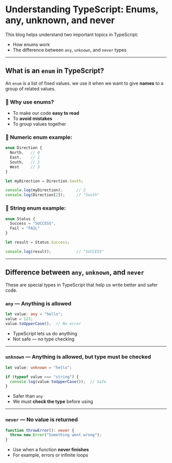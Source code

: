 # Understanding TypeScript: Enums, any, unknown, and never

This blog helps understand two important topics in TypeScript:
- How enums work
- The difference between `any`, `unknown`, and `never` types

---

## What is an `enum` in TypeScript?

An `enum` is a list of fixed values. we use it when we want to give **names** to a group of related values.

### 🔸 Why use enums?
- To make our code **easy to read**
- To **avoid mistakes**
- To group values together

### 🔹 Numeric enum example:

```ts
enum Direction {
  North,   // 0
  East,    // 1
  South,   // 2
  West     // 3
}

let myDirection = Direction.South;

console.log(myDirection);      // 2
console.log(Direction[2]);     // "South"
```

### 🔹 String enum example:

```ts
enum Status {
  Success = "SUCCESS",
  Fail = "FAIL"
}

let result = Status.Success;

console.log(result);           // "SUCCESS"
```

---

## Difference between `any`, `unknown`, and `never`

These are special types in TypeScript that help us write better and safer code.

### `any` — Anything is allowed

```ts
let value: any = "hello";
value = 123;
value.toUpperCase();  // No error
```

- TypeScript lets us do anything
- Not safe — no type checking

---

### `unknown` — Anything is allowed, but type must be checked

```ts
let value: unknown = "hello";

if (typeof value === "string") {
  console.log(value.toUpperCase());  // Safe
}
```

- Safer than `any`
- We must **check the type** before using

---

### `never` — No value is returned

```ts
function throwError(): never {
  throw new Error("Something went wrong");
}
```

- Use when a function **never finishes**
- For example, errors or infinite loops
